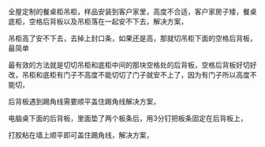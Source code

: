 
全屋定制的餐桌柜吊柜，样品安装到客户家里，高度不合适，客户家房子矮，餐桌底柜，空格后背板以及吊柜落在一起安不下去，解决方案，


吊柜高了安不下去，去掉上封口条，如果还是高，那就切吊柜下面的空格后背板，最简单

最有效的方法就是切切吊柜和底柜中间的那块空格处的后背板，空格后背板好切好改，吊柜和底柜有门子不高度不能切切了门子就安不上了，因为有门子所以高度不能切，



后背板遇到踢角线需要顺平盖住踢角线解决方案，

电脑桌下面的后背板，里面垫了两个板条后，用3分钉把板条固定在后背板上，

打胶粘在墙上顺平即可盖住踢角线，解决方案，
